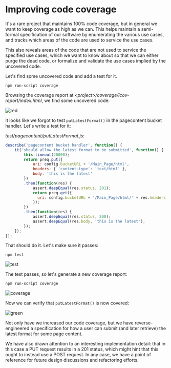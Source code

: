 # Improving code coverage

It's a rare project that maintains 100% code coverage, but in general we want to keep coverage as high as we can.  This helps maintain a semi-formal specification of our software by enumerating the various use cases, and tracks which areas of the code are used to service the use cases.

This also reveals areas of the code that are not used to service the specified use cases, which we want to know about so that we can either purge the dead code, or formalize and validate the use cases implied by the uncovered code.

Let's find some uncovered code and add a test for it.

```
npm run-script coverage
```

Browsing the coverage report at *&lt;project&gt;/coverage/lcov-report/index.html*, we find some uncovered code:

![red](https://raw.githubusercontent.com/wikimedia/restbase/0d54160dc5d4ee8aa07adb9f58262ac97d7c07a4/doc/coverage/red.png)

It looks like we forgot to test `putLatestFormat()` in the pagecontent bucket handler.  Let's write a test for it:


*test/pagecontent/putLatestFormat.js:*

```javascript
describe('pagecontent bucket handler', function() {
    it('should allow the latest format to be submitted', function() {
        this.timeout(20000);
        return preq.put({
            uri: config.bucketURL + '/Main_Page/html',
            headers: { 'content-type': 'text/html' },
            body: 'this is the latest'
        })
        .then(function(res) {
            assert.deepEqual(res.status, 201);
            return preq.get({
              uri: config.bucketURL + '/Main_Page/html/' + res.headers.etag,
            });
        })
        .then(function(res) {
            assert.deepEqual(res.status, 200);
            assert.deepEqual(res.body, 'this is the latest');
        });
    });
});
```

That should do it.  Let's make sure it passes:

```
npm test
```

![test](https://raw.githubusercontent.com/wikimedia/restbase/a1970a2eb256c35a4e925d6dcb572c0716140016/doc/coverage/test.png)

The test passes, so let's generate a new coverage report:

```
npm run-script coverage
```

![coverage](https://raw.githubusercontent.com/wikimedia/restbase/a1970a2eb256c35a4e925d6dcb572c0716140016/doc/coverage/coverage.png)

Now we can verify that `putLatestFormat()` is now covered:

![green](https://raw.githubusercontent.com/wikimedia/restbase/0d54160dc5d4ee8aa07adb9f58262ac97d7c07a4/doc/coverage/green.png)

Not only have we increased our code coverage, but we have reverse-engineered a specification for how a user can submit (and later retrieve) the latest format for some page content.

We have also drawn attention to an interesting implementation detail: that in this case a PUT request results in a 201 status, which might hint that this ought to instead use a POST request.  In any case, we have a point of reference for future design discussions and refactoring efforts.
